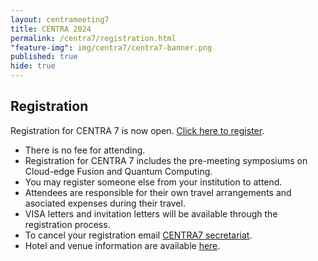 ```yaml
---
layout: centrameeting7
title: CENTRA 2024
permalink: /centra7/registration.html
"feature-img": img/centra7/centra7-banner.png
published: true
hide: true
---
```


## Registration

Registration for CENTRA 7 is now open. [Click here to register](https://3stars-tyo.co.jp/centra7/form).

- There is no fee for attending.
- Registration for CENTRA 7 includes the pre-meeting symposiums on Cloud-edge Fusion and Quantum Computing.
- You may register someone else from your institution to attend.
- Attendees are responsible for their own travel arrangements and asociated expenses during their travel.
- VISA letters and invitation letters will be available through the registration process.
- To cancel your registration email [CENTRA7 secretariat](mailto:centra7@3stars-tyo.co.jp).
- Hotel and venue information are available [here](https://www.globalcentra.org/centra7/venue.html).

<!--You will be confirmed to the event once your registration has been duly processed. -->

